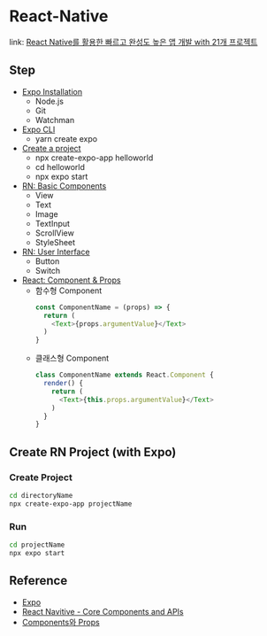 # React-Native
link: [React Native를 활용한 빠르고 완성도 높은 앱 개발 with 21개 프로젝트](https://fastcampus.co.kr/dev_online_renative)

## Step
- [Expo Installation](https://docs.expo.dev/get-started/installation/)
  - Node.js
  - Git
  - Watchman
- [Expo CLI](https://docs.expo.dev/get-started/installation/#expo-cli)
  - yarn create expo
- [Create a project](https://docs.expo.dev/get-started/create-a-project/)
  - npx create-expo-app helloworld
  - cd helloworld
  - npx expo start
- [RN: Basic Components](https://reactnative.dev/docs/components-and-apis#basic-components)
  - View
  - Text
  - Image
  - TextInput
  - ScrollView
  - StyleSheet
- [RN: User Interface](https://reactnative.dev/docs/components-and-apis#user-interface)
  - Button
  - Switch
- [React: Component & Props](https://ko.legacy.reactjs.org/docs/components-and-props.html)
  - 함수형 Component
    ```javascript
    const ComponentName = (props) => { 
      return ( 
        <Text>{props.argumentValue}</Text>
      )
    }
    ```
  - 클래스형 Component
    ```javascript
    class ComponentName extends React.Component {
      render() {
        return (
          <Text>{this.props.argumentValue}</Text>
        )
      }
    }
    ```

## Create RN Project (with Expo)
### Create Project
```bash
cd directoryName
npx create-expo-app projectName
```

### Run
```bash
cd projectName
npx expo start
```

## Reference
- [Expo](https://docs.expo.dev/get-started/installation/)
- [React Navitive - Core Components and APIs](https://reactnative.dev/docs/components-and-apis)
- [Components와 Props](https://ko.legacy.reactjs.org/docs/components-and-props.html)